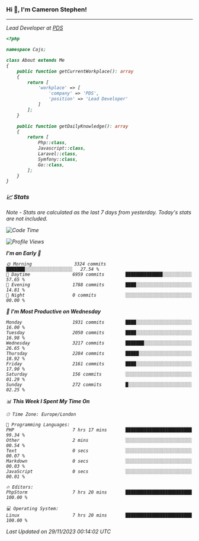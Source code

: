 ### Hi 👋, I'm Cameron Stephen!
<hr>
<p><em>Lead Developer at <a href="https://prindatasolutions.co.uk">PDS</a></p>


```php
<?php

namespace Cajs;

class About extends Me
{
    public function getCurrentWorkplace(): array
    {
        return [
            'workplace' => [
                'company' => 'PDS',
                'position' => 'Lead Developer'
            ]
        ];
    }

    public function getDailyKnowledge(): array
    {
        return [
            Php::class,
            Javascript::class,
            Laravel::class,
            Symfony::class,
            Go::class,
        ];
    }
}
```

### 📈 Stats
<p><em>Note - Stats are calculated as the last 7 days from yesterday. Today's stats are not included.</em></p>


<!--START_SECTION:waka-->
![Code Time](http://img.shields.io/badge/Code%20Time-3%2C621%20hrs%2023%20mins-blue)

![Profile Views](http://img.shields.io/badge/Profile%20Views-0-blue)

**I'm an Early 🐤** 

```text
🌞 Morning                3324 commits        ███████░░░░░░░░░░░░░░░░░░   27.54 % 
🌆 Daytime                6959 commits        ██████████████░░░░░░░░░░░   57.65 % 
🌃 Evening                1788 commits        ████░░░░░░░░░░░░░░░░░░░░░   14.81 % 
🌙 Night                  0 commits           ░░░░░░░░░░░░░░░░░░░░░░░░░   00.00 % 
```
📅 **I'm Most Productive on Wednesday** 

```text
Monday                   1931 commits        ████░░░░░░░░░░░░░░░░░░░░░   16.00 % 
Tuesday                  2050 commits        ████░░░░░░░░░░░░░░░░░░░░░   16.98 % 
Wednesday                3217 commits        ███████░░░░░░░░░░░░░░░░░░   26.65 % 
Thursday                 2284 commits        █████░░░░░░░░░░░░░░░░░░░░   18.92 % 
Friday                   2161 commits        ████░░░░░░░░░░░░░░░░░░░░░   17.90 % 
Saturday                 156 commits         ░░░░░░░░░░░░░░░░░░░░░░░░░   01.29 % 
Sunday                   272 commits         █░░░░░░░░░░░░░░░░░░░░░░░░   02.25 % 
```


📊 **This Week I Spent My Time On** 

```text
🕑︎ Time Zone: Europe/London

💬 Programming Languages: 
PHP                      7 hrs 17 mins       █████████████████████████   99.34 % 
Other                    2 mins              ░░░░░░░░░░░░░░░░░░░░░░░░░   00.54 % 
Text                     0 secs              ░░░░░░░░░░░░░░░░░░░░░░░░░   00.07 % 
Markdown                 0 secs              ░░░░░░░░░░░░░░░░░░░░░░░░░   00.03 % 
JavaScript               0 secs              ░░░░░░░░░░░░░░░░░░░░░░░░░   00.01 % 

🔥 Editors: 
PhpStorm                 7 hrs 20 mins       █████████████████████████   100.00 % 

💻 Operating System: 
Linux                    7 hrs 20 mins       █████████████████████████   100.00 % 
```


 Last Updated on 29/11/2023 00:14:02 UTC
<!--END_SECTION:waka-->

